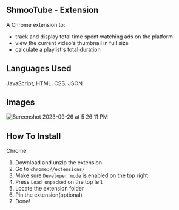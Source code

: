 ## ShmooTube - Extension

A Chrome extension to:
- track and display total time spent watching ads on the platform
- view the current video's thumbnail in full size
- calculate a playlist's total duration

## Languages Used

JavaScript, HTML, CSS, JSON

## Images

![Screenshot 2023-09-26 at 5 26 11 PM](https://github.com/jpnortonwastaken/youtube-stats-extension/assets/132861519/7dd3bdcb-37c9-4dac-8f8f-f0fd204954a8)

## How To Install

Chrome:
1. Download and unzip the extension
2. Go to `chrome://extensions/`
3. Make sure `Developer mode` is enabled on the top right
4. Press `Load unpacked` on the top left
5. Locate the extension folder
6. Pin the extension(optional)
7. Done!
